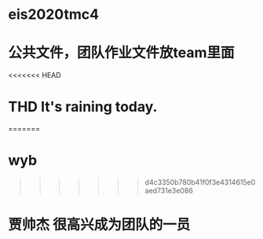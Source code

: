 # eis2020tmc4
# 公共文件，团队作业文件放team里面
<<<<<<< HEAD


# THD It's raining today.

=======
# wyb
>>>>>>> d4c3350b780b41f0f3e4314615e0aed731e3e086
# 贾帅杰 很高兴成为团队的一员

